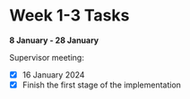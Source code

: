 # Week 1-3 Tasks

**8 January - 28 January**

Supervisor meeting:
- [x] 16 January 2024
- [x] Finish the first stage of the implementation
